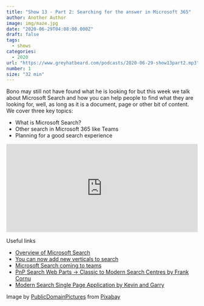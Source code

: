 ```yaml
---
title: "Show 13 - Part 2: Searching for the answer in Microsoft 365"
author: Another Author
image: img/maze.jpg
date: "2020-06-29T04:08:00.000Z"
draft: false
tags: 
  - shows
categories:
  - 2020
url: "https://www.greyhatbeard.com/podcasts/2020-06-29-show13part2.mp3"
number: 1
size: "32 min"
---
```



Bono may still not have found what he is looking for but this week we talk about Microsoft Search and how you can help people to find what they are looking for, well, as long as it is a document, page or other bit of content. We cover three key topics:
- What is Microsoft Search?
- Other search in Microsoft 365 like Teams
- Planning for a good search experience

<iframe src="https://open.spotify.com/embed-podcast/episode/41SmQbuyQgKTY2g1l2AUSp" width="100%" height="232" frameborder="0" allowtransparency="true" allow="encrypted-media"></iframe>

Useful links

- [Overview of Microsoft Search](https://docs.microsoft.com/en-us/microsoftsearch/overview-microsoft-search)
- [You can now add new verticals to search](https://twitter.com/harshagracy/status/1275363509249818625?s=20)
- [Microsoft Search coming to teams](https://twitter.com/EricaToelle/status/1273644568894816257?s=20)
- [PnP Search Web Parts -> Classic to Modern Search Centres by Frank Cornu](https://microsoft-search.github.io/pnp-modern-search/)
- [Modern Search Single Page Application by Kevin and Garry](https://github.com/kevmcdonk/ms-search-spa)

Image by [PublicDomainPictures](https://pixabay.com/users/PublicDomainPictures-14) from [Pixabay](https://pixabay.com)